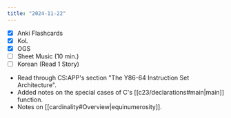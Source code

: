 ```yaml
---
title: "2024-11-22"
---
```


- [x] Anki Flashcards
- [x] KoL
- [x] OGS
- [ ] Sheet Music (10 min.)
- [ ] Korean (Read 1 Story)

* Read through CS:APP's section "The Y86-64 Instruction Set Architecture".
* Added notes on the special cases of C's [[c23/declarations#main|main]] function.
* Notes on [[cardinality#Overview|equinumerosity]].
